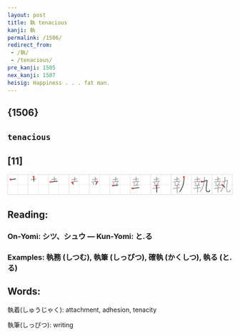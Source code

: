 ```yaml
---
layout: post
title: 執 tenacious
kanji: 執
permalink: /1506/
redirect_from:
 - /執/
 - /tenacious/
pre_kanji: 1505
nex_kanji: 1507
heisig: Happiness . . . fat man.
---
```


## {1506}

## `tenacious`

## [11]

<div class="stroke"><img src="../images/E59FB7.png" /></div>

## Reading:

### On-Yomi: シツ、シュウ &mdash; Kun-Yomi: と.る

### Examples: 執務 (しつむ), 執筆 (しっぴつ), 確執 (かくしつ), 執る (と.る)

## Words:

執着(しゅうじゃく): attachment, adhesion, tenacity

執筆(しっぴつ): writing
